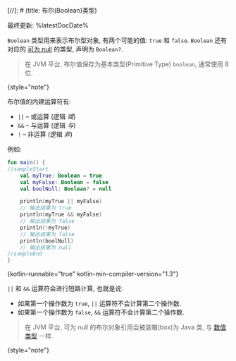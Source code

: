 [//]: # (title: 布尔(Boolean)类型)

最终更新: %latestDocDate%

`Boolean` 类型用来表示布尔型对象, 有两个可能的值: `true` 和 `false`.
`Boolean` 还有对应的 [可为 null](null-safety.md) 的类型, 声明为 `Boolean?`.

> 在 JVM 平台, 布尔值保存为基本类型(Primitive Type) `boolean`, 通常使用 8 位.
>
{style="note"}

布尔值的内建运算符有:

* `||` – 或运算 (逻辑 _或_)
* `&&` – 与运算 (逻辑 _与_)
* `!` – 非运算 (逻辑 _非_)

例如:

```kotlin
fun main() {
//sampleStart
    val myTrue: Boolean = true
    val myFalse: Boolean = false
    val boolNull: Boolean? = null

    println(myTrue || myFalse)
    // 输出结果为 true
    println(myTrue && myFalse)
    // 输出结果为 false
    println(!myTrue)
    // 输出结果为 false
    println(boolNull)
    // 输出结果为 null
//sampleEnd
}
```
{kotlin-runnable="true" kotlin-min-compiler-version="1.3"}

`||` 和 `&&` 运算符会进行短路计算, 也就是说:

* 如果第一个操作数为 `true`, `||` 运算符不会计算第二个操作数.
* 如果第一个操作数为 `false`, `&&` 运算符不会计算第二个操作数.

> 在 JVM 平台, 可为 null 的布尔对象引用会被装箱(box)为 Java 类, 与 [数值类型](numbers.md#numbers-representation-on-the-jvm) 一样.
>
{style="note"}
